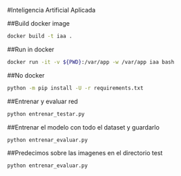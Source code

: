 #Inteligencia Artificial Aplicada

##Build docker image
```bash
docker build -t iaa .
```
##Run in docker 
```bash
docker run -it -v ${PWD}:/var/app -w /var/app iaa bash
```
##No docker 
```bash
python -m pip install -U -r requirements.txt
```
##Entrenar y evaluar red
```bash
python entrenar_testar.py
```
##Entrenar el modelo con todo el dataset y guardarlo
```bash
python entrenar_evaluar.py
```
##Predecimos sobre las imagenes en el directorio test
```bash
python entrenar_evaluar.py
```
